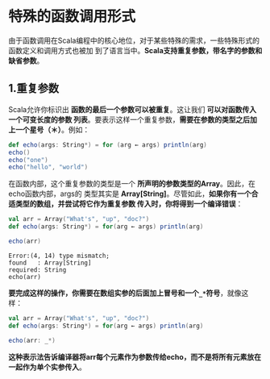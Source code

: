 特殊的函数调用形式
================================================================================
由于函数调用在Scala编程中的核心地位，对于某些特殊的需求，一些特殊形式的函数定义和调用方式也被加
到了语言当中。**Scala支持重复参数，带名字的参数和缺省参数**。

## 1.重复参数
Scala允许你标识出 **函数的最后一个参数可以被重复**。这让我们 **可以对函数传入一个可变长度的参数
列表**。要表示这样一个重复参数，**需要在参数的类型之后加上一个星号（＊）**。例如：
```scala
def echo(args: String*) = for (arg ← args) println(arg)
echo()
echo("one")
echo("hello", "world")
```
在函数内部，这个重复参数的类型是一个 **所声明的参数类型的Array**。因此，在echo函数内部，args的
类型其实是 **Array[String]**。尽管如此，**如果你有一个合适类型的数组，并尝试将它作为重复参数
传入时，你将得到一个编译错误**：
```scala
val arr = Array("What's", "up", "doc?")
def echo(args: String*) = for(arg ← args) println(arg)

echo(arr)
```
```
Error:(4, 14) type mismatch;
found   : Array[String]
required: String
echo(arr)
```
**要完成这样的操作，你需要在数组实参的后面加上冒号和一个`_*`符号**，就像这样：
```scala
val arr = Array("What's", "up", "doc?")
def echo(args: String*) = for(arg ← args) println(arg)

echo(arr: _*)
```
**这种表示法告诉编译器将arr每个元素作为参数传给echo，而不是将所有元素放在一起作为单个实参传入**。



